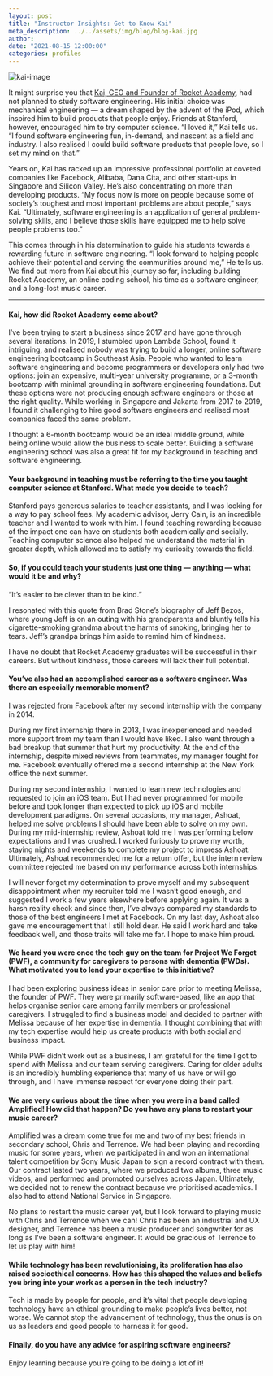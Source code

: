 ```yaml
---
layout: post
title: "Instructor Insights: Get to Know Kai"
meta_description: ../../assets/img/blog/blog-kai.jpg
author:
date: "2021-08-15 12:00:00"
categories: profiles
---
```


![kai-image](../../assets/img/blog/blog-kai.jpg)

It might surprise you that [Kai, CEO and Founder of Rocket Academy](https://www.linkedin.com/in/kaiyuanneo/), had not planned to study software engineering. His initial choice was mechanical engineering — a dream shaped by the advent of the iPod, which inspired him to build products that people enjoy. Friends at Stanford, however, encouraged him to try computer science. “I loved it,” Kai tells us. “I found software engineering fun, in-demand, and nascent as a field and industry. I also realised I could build software products that people love, so I set my mind on that.”

Years on, Kai has racked up an impressive professional portfolio at coveted companies like Facebook, Alibaba, Dana Cita, and other start-ups in Singapore and Silicon Valley. He’s also concentrating on more than developing products. “My focus now is more on people because some of society’s toughest and most important problems are about people,” says Kai. “Ultimately, software engineering is an application of general problem-solving skills, and I believe those skills have equipped me to help solve people problems too.”

This comes through in his determination to guide his students towards a rewarding future in software engineering. “I look forward to helping people achieve their potential and serving the communities around me,” He tells us. We find out more from Kai about his journey so far, including building Rocket Academy, an online coding school, his time as a software engineer, and a long-lost music career.

---

#### Kai, how did Rocket Academy come about?

I’ve been trying to start a business since 2017 and have gone through several iterations. In 2019, I stumbled upon Lambda School, found it intriguing, and realised nobody was trying to build a longer, online software engineering bootcamp in Southeast Asia. People who wanted to learn software engineering and become programmers or developers only had two options: join an expensive, multi-year university programme, or a 3-month bootcamp with minimal grounding in software engineering foundations. But these options were not producing enough software engineers or those at the right quality. While working in Singapore and Jakarta from 2017 to 2019, I found it challenging to hire good software engineers and realised most companies faced the same problem.

I thought a 6-month bootcamp would be an ideal middle ground, while being online would allow the business to scale better. Building a software engineering school was also a great fit for my background in teaching and software engineering.

#### Your background in teaching must be referring to the time you taught computer science at Stanford. What made you decide to teach?

Stanford pays generous salaries to teacher assistants, and I was looking for a way to pay school fees. My academic advisor, Jerry Cain, is an incredible teacher and I wanted to work with him. I found teaching rewarding because of the impact one can have on students both academically and socially. Teaching computer science also helped me understand the material in greater depth, which allowed me to satisfy my curiosity towards the field.

#### So, if you could teach your students just one thing — anything — what would it be and why?

“It’s easier to be clever than to be kind.”

I resonated with this quote from Brad Stone’s biography of Jeff Bezos, where young Jeff is on an outing with his grandparents and bluntly tells his cigarette-smoking grandma about the harms of smoking, bringing her to tears. Jeff’s grandpa brings him aside to remind him of kindness.

I have no doubt that Rocket Academy graduates will be successful in their careers. But without kindness, those careers will lack their full potential.

#### You’ve also had an accomplished career as a software engineer. Was there an especially memorable moment?

I was rejected from Facebook after my second internship with the company in 2014.

During my first internship there in 2013, I was inexperienced and needed more support from my team than I would have liked. I also went through a bad breakup that summer that hurt my productivity. At the end of the internship, despite mixed reviews from teammates, my manager fought for me. Facebook eventually offered me a second internship at the New York office the next summer.

During my second internship, I wanted to learn new technologies and requested to join an iOS team. But I had never programmed for mobile before and took longer than expected to pick up iOS and mobile development paradigms. On several occasions, my manager, Ashoat, helped me solve problems I should have been able to solve on my own. During my mid-internship review, Ashoat told me I was performing below expectations and I was crushed. I worked furiously to prove my worth, staying nights and weekends to complete my project to impress Ashoat. Ultimately, Ashoat recommended me for a return offer, but the intern review committee rejected me based on my performance across both internships.

I will never forget my determination to prove myself and my subsequent disappointment when my recruiter told me I wasn’t good enough, and suggested I work a few years elsewhere before applying again. It was a harsh reality check and since then, I’ve always compared my standards to those of the best engineers I met at Facebook. On my last day, Ashoat also gave me encouragement that I still hold dear. He said I work hard and take feedback well, and those traits will take me far. I hope to make him proud.

#### We heard you were once the tech guy on the team for Project We Forgot (PWF), a community for caregivers to persons with dementia (PWDs). What motivated you to lend your expertise to this initiative?

I had been exploring business ideas in senior care prior to meeting Melissa, the founder of PWF. They were primarily software-based, like an app that helps organise senior care among family members or professional caregivers. I struggled to find a business model and decided to partner with Melissa because of her expertise in dementia. I thought combining that with my tech expertise would help us create products with both social and business impact.

While PWF didn’t work out as a business, I am grateful for the time I got to spend with Melissa and our team serving caregivers. Caring for older adults is an incredibly humbling experience that many of us have or will go through, and I have immense respect for everyone doing their part.

#### We are very curious about the time when you were in a band called Amplified! How did that happen? Do you have any plans to restart your music career?

Amplified was a dream come true for me and two of my best friends in secondary school, Chris and Terrence. We had been playing and recording music for some years, when we participated in and won an international talent competition by Sony Music Japan to sign a record contract with them. Our contract lasted two years, where we produced two albums, three music videos, and performed and promoted ourselves across Japan. Ultimately, we decided not to renew the contract because we prioritised academics. I also had to attend National Service in Singapore.

No plans to restart the music career yet, but I look forward to playing music with Chris and Terrence when we can! Chris has been an industrial and UX designer, and Terrence has been a music producer and songwriter for as long as I’ve been a software engineer. It would be gracious of Terrence to let us play with him!

#### While technology has been revolutionising, its proliferation has also raised socioethical concerns. How has this shaped the values and beliefs you bring into your work as a person in the tech industry?

Tech is made by people for people, and it’s vital that people developing technology have an ethical grounding to make people’s lives better, not worse. We cannot stop the advancement of technology, thus the onus is on us as leaders and good people to harness it for good.

#### Finally, do you have any advice for aspiring software engineers?

Enjoy learning because you’re going to be doing a lot of it!
